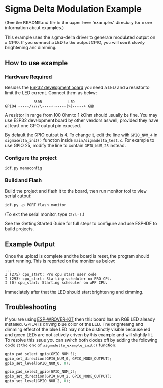 # Sigma Delta Modulation Example

(See the README.md file in the upper level 'examples' directory for more information about examples.)

This example uses the sigma-delta driver to generate modulated output on a GPIO. If you connect a LED to the output GPIO, you will see it slowly brightening and dimming.


## How to use example

### Hardware Required

Besides the [ESP32 development board](https://www.espressif.com/en/products/hardware/development-boards) you need a LED and a resistor to limit the LED current. Connect them as below:

```
             330R            LED     
GPIO4 +----/\/\/\----+------|>|-----+ GND
```

A resistor in range from 100 Ohm to 1 kOhm should usually be fine. You may use ESP32 development board by other vendors as well, provided they have at least one GPIO output pin exposed.

By default the GPIO output is 4. To change it, edit the line with `GPIO_NUM_4` in `sigmadelta_init()` function inside `main/sigmadelta_test.c`. For example to use GPIO 25, modify the line to contain `GPIO_NUM_25` instead.


### Configure the project

```
idf.py menuconfig
```

### Build and Flash

Build the project and flash it to the board, then run monitor tool to view serial output:

```
idf.py -p PORT flash monitor
```

(To exit the serial monitor, type ``Ctrl-]``.)

See the Getting Started Guide for full steps to configure and use ESP-IDF to build projects.

## Example Output

Once the upload is complete and the board is reset, the program should start running. This is reported on the monitor as below:

```
...
I (275) cpu_start: Pro cpu start user code
I (293) cpu_start: Starting scheduler on PRO CPU.
I (0) cpu_start: Starting scheduler on APP CPU.
```

Immediately after that the LED should start brightening and dimming.


## Troubleshooting

If you are using [ESP-WROVER-KIT](https://www.espressif.com/en/products/hardware/esp-wrover-kit/overview) then this board has an RGB LED already installed. GPIO4 is driving blue color of the LED. The brightening and dimming effect of the blue LED may not be distinctly visible because red and green LEDs are not actively driven by this example and will slightly lit. To resolve this issue you can switch both diodes off by adding the following code at the end of `sigmadelta_example_init()` function:

```c
gpio_pad_select_gpio(GPIO_NUM_0);
gpio_set_direction(GPIO_NUM_0, GPIO_MODE_OUTPUT);
gpio_set_level(GPIO_NUM_0, 0);

gpio_pad_select_gpio(GPIO_NUM_2);
gpio_set_direction(GPIO_NUM_2, GPIO_MODE_OUTPUT);
gpio_set_level(GPIO_NUM_2, 0);
```
